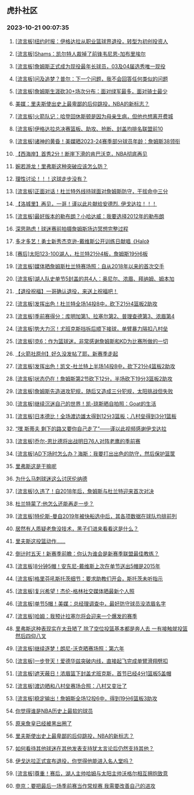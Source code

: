 ## 虎扑社区 
### 2023-10-21 00:07:35

1. [[流言板]纽约时报：伊格达拉从职业篮球界退役，转型为初创投资人](https://bbs.hupu.com/62561529.html)

2. [[流言板]Shams：凯尔特人裁掉了前锋韦尼恩-加布里埃尔](https://bbs.hupu.com/62562420.html)

3. [[流言板]詹姆斯正式成为现役最年长球员，03及04届选秀唯一现役](https://bbs.hupu.com/62562390.html)

4. [[流言板]问及追梦？普尔：下一个问题，我不会回答任何类似的问题](https://bbs.hupu.com/62556580.html)

5. [[流言板]詹姆斯生涯砍30+场次分布：面对绿军最多，面对骑士最少](https://bbs.hupu.com/62559681.html)

6. [美媒：里夫斯使出史上最卑鄙的后仰跳投，NBA的新标志？](https://bbs.hupu.com/62556240.html)

7. [[流言板]火箭队记：哈登回休斯顿是因为母亲生病，但他也想离开费城](https://bbs.hupu.com/62555930.html)

8. [[流言板]伊格达拉总决赛篮板、助攻、抢断、封盖均排名联盟前10](https://bbs.hupu.com/62562539.html)

9. [[流言板]诸神的黄昏！美媒晒2023-24赛季部分球员年龄：詹姆斯38领衔](https://bbs.hupu.com/62561971.html)

10. [【西海岸】首秀2分！断崖下滑的肯巴沃克，NBA彻底再见](https://bbs.hupu.com/62555424.html)

11. [婉若游龙！里弗斯这种突破应该怎么防？](https://bbs.hupu.com/62555183.html)

12. [理性讨论！！！这球走步没有？](https://bbs.hupu.com/62557580.html)

13. [[流言板]正面对话！杜兰特外线持球面对詹姆斯防守，干拔命中三分](https://bbs.hupu.com/62552498.html)

14. [【洛城里】再见，一哥！谨以此片献给安德烈. 伊戈达拉！！！](https://bbs.hupu.com/62561732.html)

15. [[流言板]最好版本的勒布朗？小哈达威：我要选择2012年的勒布朗](https://bbs.hupu.com/62562642.html)

16. [深思熟虑！球迷赛前拍摄詹姆斯场边冥想完整过程](https://bbs.hupu.com/62562467.html)

17. [多才多艺！勇士新秀杰克逊-戴维斯公开训练日献唱《Halo》](https://bbs.hupu.com/62554382.html)

18. [[赛后]太阳123-100湖人，杜兰特21分4板，詹姆斯19分6板](https://bbs.hupu.com/62553954.html)

19. [[流言板]媒体晒詹姆斯杜兰特赛场照：自从2018年以来的首次交手](https://bbs.hupu.com/62562531.html)

20. [[流言板]湖人队史单节5封盖的共4人：奥尼尔、浓眉、拜纳姆、姆本加](https://bbs.hupu.com/62562785.html)

21. [【退役祝福】一哥确认退役，来送上祝福吧！](https://bbs.hupu.com/62561733.html)

22. [[流言板]发挥出色！杜兰特全场14投8中，砍下21分4篮板2助攻](https://bbs.hupu.com/62553984.html)

23. [[流言板]季前赛得分：库明加第1、拉塞尔第2、普理查德第3、浓眉第4](https://bbs.hupu.com/62562415.html)

24. [[流言板]势大力沉！尤班克斯挡拆后顺下接球，单臂暴力隔扣八村垒](https://bbs.hupu.com/62553537.html)

25. [[流言板]克6：作为篮球迷，非常感谢詹姆斯和KD为比赛所做的一切](https://bbs.hupu.com/62555341.html)

26. [【火箭社原创】好久没发帖了耶，新赛季走起](https://bbs.hupu.com/62553387.html)

27. [[流言板]发挥出色！凯文-杜兰特上半场14投8中，砍下21分4篮板2助攻](https://bbs.hupu.com/62552684.html)

28. [[流言板]状态仍在！詹姆斯第2节砍下12分，半场砍下19分3篮板2助攻](https://bbs.hupu.com/62552714.html)

29. [[流言板]詹姆斯先造进攻犯规，随后又造成三分犯规，太阳挑战但失败](https://bbs.hupu.com/62552563.html)

30. [[流言板]继续沉迷自己的世界！凯-琼斯晒自拍照：Goat的生活](https://bbs.hupu.com/62562766.html)

31. [[流言板]日本德比！全场渡边雄太得到12分3篮板；八村垒得到3分1篮板](https://bbs.hupu.com/62554162.html)

32. [“嘿 斯蒂夫 剩下的路又要你自己走了”——谨以此视频感谢伊戈达拉](https://bbs.hupu.com/62561932.html)

33. [[流言板]乔尔-恩比德将出战明日76人对阵老鹰的季前赛](https://bbs.hupu.com/62562619.html)

34. [[流言板]AD下场时怎么办？海斯：我要打出出色的防守，然后保护篮筐](https://bbs.hupu.com/62559437.html)

35. [里弗斯这是干嘛呢](https://bbs.hupu.com/62552811.html)

36. [为什么马刺球迷这么讨厌伦纳德](https://bbs.hupu.com/62560595.html)

37. [[流言板]久违了！自2018年后，詹姆斯与杜兰特迎来首次对决](https://bbs.hupu.com/62550126.html)

38. [杜兰特蒙了:他怎么还能再走一步？](https://bbs.hupu.com/62561346.html)

39. [[流言板]特伦斯-曼自2019年被快船选中后，其各项数据在球队均排前列](https://bbs.hupu.com/62562635.html)

40. [居然有人质疑老詹没技术，黑子们进来看看这是什么？](https://bbs.hupu.com/62554280.html)

41. [里夫斯这投篮动作……](https://bbs.hupu.com/62553022.html)

42. [倒计时五天！新赛季前瞻：你认为谁会是新赛季联盟最佳教练？](https://bbs.hupu.com/62557121.html)

43. [[流言板]8分钟5帽！安东尼-戴维斯上次在单节送出5帽是2015年](https://bbs.hupu.com/62552243.html)

44. [[流言板]格里芬吼斯托茨细节：要求助教们开会，斯托茨未听指示](https://bbs.hupu.com/62550874.html)

45. [[流言板]复兴希望！杰伦-格林社交媒体晒最新个人照](https://bbs.hupu.com/62560557.html)

46. [[流言板]单节5帽！美媒：总经理调查中，最好防守球员没浓眉名字](https://bbs.hupu.com/62554526.html)

47. [[流言板]哈姆：我预计拉塞尔将会迎来一个爆发的赛季](https://bbs.hupu.com/62554966.html)

48. [里弗斯这种表现实在太丑陋了 除了空位投篮基本都是奔人去 一有接触就投篮 然后四仰八叉](https://bbs.hupu.com/62555892.html)

49. [[流言板]继续逐梦！朗尼-沃克晒赛场照：第六年](https://bbs.hupu.com/62560380.html)

50. [[流言板]一步登天！爱德华兹突破内线，直接起飞完成单臂滑翔劈扣](https://bbs.hupu.com/62550285.html)

51. [[流言板]遮天蔽日！浓眉篮下封盖尤班克斯，首节已经4分1篮板5盖帽](https://bbs.hupu.com/62551752.html)

52. [[流言板]渡边晒和八村垒赛场合照：八村又变壮了](https://bbs.hupu.com/62557462.html)

53. [[流言板]稳定输出！詹姆斯全场12投6中，得到19分6篮板3助攻](https://bbs.hupu.com/62553998.html)

54. [你觉得谁是NBA历史上最软的球员](https://bbs.hupu.com/62561151.html)

55. [原来詹皇已经被黑出圈了](https://bbs.hupu.com/62562073.html)

56. [里夫斯使出史上最卑鄙的后仰跳投，NBA的新标志？](https://bbs.hupu.com/62562840.html)

57. [如何看待其他球迷在其他发表支持犹太言论后仍然支持其他？](https://bbs.hupu.com/62562662.html)

58. [伊戈达拉正式宣布退役，你觉得他能进入名人堂吗？](https://bbs.hupu.com/62561649.html)

59. [[流言板]尊重！赛后，湖人主帅哈姆与太阳主帅沃格尔相互拥抱致意](https://bbs.hupu.com/62554021.html)

60. [申京：要把最后一场季前赛当作常规赛 我需要改善自己的进攻](https://bbs.hupu.com/62562425.html)

